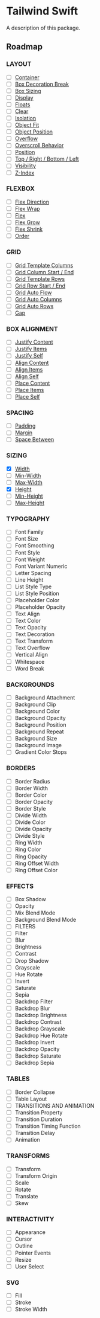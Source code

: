 # Tailwind Swift

A description of this package.

## Roadmap

### LAYOUT

- [ ] [Container](https://tailwindcss.com/docs/container)
- [ ] [Box Decoration Break](https://tailwindcss.com/docs/box-decoration-break)
- [ ] [Box Sizing](https://tailwindcss.com/docs/box-sizing)
- [ ] [Display](https://tailwindcss.com/docs/display)
- [ ] [Floats](https://tailwindcss.com/docs/floats)
- [ ] [Clear](https://tailwindcss.com/docs/clear)
- [ ] [Isolation](https://tailwindcss.com/docs/isolation)
- [ ] [Object Fit](https://tailwindcss.com/docs/object-fit)
- [ ] [Object Position](https://tailwindcss.com/docs/object-position)
- [ ] [Overflow](https://tailwindcss.com/docs/overflow)
- [ ] [Overscroll Behavior](https://tailwindcss.com/docs/overscroll-behavior)
- [ ] [Position](https://tailwindcss.com/docs/position)
- [ ] [Top / Right / Bottom / Left](https://tailwindcss.com/docs/top-right-bottom-left)
- [ ] [Visibility](https://tailwindcss.com/docs/visibility)
- [ ] [Z-Index](https://tailwindcss.com/docs/z-index)

### FLEXBOX

- [ ] [Flex Direction](https://tailwindcss.com/docs/flex-direction)
- [ ] [Flex Wrap](https://tailwindcss.com/docs/flex-wrap)
- [ ] [Flex](https://tailwindcss.com/docs/flex)
- [ ] [Flex Grow](https://tailwindcss.com/docs/flex-grow)
- [ ] [Flex Shrink](https://tailwindcss.com/docs/flex-shrink)
- [ ] [Order](https://tailwindcss.com/docs/order)

### GRID

- [ ] [Grid Template Columns](https://tailwindcss.com/docs/grid-template-columns)
- [ ] [Grid Column Start / End](https://tailwindcss.com/docs/grid-column)
- [ ] [Grid Template Rows](https://tailwindcss.com/docs/grid-template-rows)
- [ ] [Grid Row Start / End](https://tailwindcss.com/docs/grid-row)
- [ ] [Grid Auto Flow](https://tailwindcss.com/docs/grid-auto-flow)
- [ ] [Grid Auto Columns](https://tailwindcss.com/docs/grid-auto-columns)
- [ ] [Grid Auto Rows](https://tailwindcss.com/docs/grid-auto-rows)
- [ ] [Gap](https://tailwindcss.com/docs/gap)

### BOX ALIGNMENT

- [ ] [Justify Content](https://tailwindcss.com/docs/justify-content)
- [ ] [Justify Items](https://tailwindcss.com/docs/justify-items)
- [ ] [Justify Self](https://tailwindcss.com/docs/justify-self)
- [ ] [Align Content](https://tailwindcss.com/docs/align-content)
- [ ] [Align Items](https://tailwindcss.com/docs/align-items)
- [ ] [Align Self](https://tailwindcss.com/docs/align-self)
- [ ] [Place Content](https://tailwindcss.com/docs/place-content)
- [ ] [Place Items](https://tailwindcss.com/docs/place-items)
- [ ] [Place Self](https://tailwindcss.com/docs/place-self)

### SPACING

- [ ] [Padding](https://tailwindcss.com/docs/padding)
- [ ] [Margin](https://tailwindcss.com/docs/margin)
- [ ] [Space Between](https://tailwindcss.com/docs/space-between)

### SIZING

- [x] [Width](https://tailwindcss.com/docs/width)
- [ ] [Min-Width](https://tailwindcss.com/docs/min-width)
- [ ] [Max-Width](https://tailwindcss.com/docs/max-width)
- [x] [Height](https://tailwindcss.com/docs/height)
- [ ] [Min-Height](https://tailwindcss.com/docs/min-height)
- [ ] [Max-Height](https://tailwindcss.com/docs/max-height)

### TYPOGRAPHY

- [ ] Font Family
- [ ] Font Size
- [ ] Font Smoothing
- [ ] Font Style
- [ ] Font Weight
- [ ] Font Variant Numeric
- [ ] Letter Spacing
- [ ] Line Height
- [ ] List Style Type
- [ ] List Style Position
- [ ] Placeholder Color
- [ ] Placeholder Opacity
- [ ] Text Align
- [ ] Text Color
- [ ] Text Opacity
- [ ] Text Decoration
- [ ] Text Transform
- [ ] Text Overflow
- [ ] Vertical Align
- [ ] Whitespace
- [ ] Word Break

### BACKGROUNDS

- [ ] Background Attachment
- [ ] Background Clip
- [ ] Background Color
- [ ] Background Opacity
- [ ] Background Position
- [ ] Background Repeat
- [ ] Background Size
- [ ] Background Image
- [ ] Gradient Color Stops

### BORDERS

- [ ] Border Radius
- [ ] Border Width
- [ ] Border Color
- [ ] Border Opacity
- [ ] Border Style
- [ ] Divide Width
- [ ] Divide Color
- [ ] Divide Opacity
- [ ] Divide Style
- [ ] Ring Width
- [ ] Ring Color
- [ ] Ring Opacity
- [ ] Ring Offset Width
- [ ] Ring Offset Color

### EFFECTS

- [ ] Box Shadow
- [ ] Opacity
- [ ] Mix Blend Mode
- [ ] Background Blend Mode
- [ ] FILTERS
- [ ] Filter
- [ ] Blur
- [ ] Brightness
- [ ] Contrast
- [ ] Drop Shadow
- [ ] Grayscale
- [ ] Hue Rotate
- [ ] Invert
- [ ] Saturate
- [ ] Sepia
- [ ] Backdrop Filter
- [ ] Backdrop Blur
- [ ] Backdrop Brightness
- [ ] Backdrop Contrast
- [ ] Backdrop Grayscale
- [ ] Backdrop Hue Rotate
- [ ] Backdrop Invert
- [ ] Backdrop Opacity
- [ ] Backdrop Saturate
- [ ] Backdrop Sepia

### TABLES

- [ ] Border Collapse
- [ ] Table Layout
- [ ] TRANSITIONS AND ANIMATION
- [ ] Transition Property
- [ ] Transition Duration
- [ ] Transition Timing Function
- [ ] Transition Delay
- [ ] Animation

### TRANSFORMS

- [ ] Transform
- [ ] Transform Origin
- [ ] Scale
- [ ] Rotate
- [ ] Translate
- [ ] Skew

### INTERACTIVITY

- [ ] Appearance
- [ ] Cursor
- [ ] Outline
- [ ] Pointer Events
- [ ] Resize
- [ ] User Select

### SVG

- [ ] Fill
- [ ] Stroke
- [ ] Stroke Width
